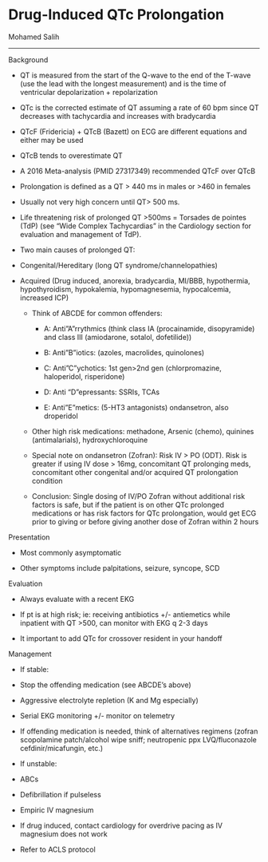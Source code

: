 # Drug-Induced QTc Prolongation

Mohamed Salih

---

Background

- QT is measured from the start of the Q-wave to the end of the T-wave
    (use the lead with the longest measurement) and is the time of
    ventricular depolarization + repolarization

- QTc is the corrected estimate of QT assuming a rate of 60 bpm since
    QT decreases with tachycardia and increases with bradycardia

- QTcF (Fridericia) + QTcB (Bazett) on ECG are different equations and
    either may be used

<!-- -->

- QTcB tends to overestimate QT

- A 2016 Meta-analysis (PMID 27317349) recommended QTcF over QTcB

<!-- -->

- Prolongation is defined as a QT \> 440 ms in males or \>460 in
    females

<!-- -->

- Usually not very high concern until QT\> 500 ms.

<!-- -->

- Life threatening risk of prolonged QT \>500ms = Torsades de pointes
    (TdP) (see “Wide Complex Tachycardias” in the Cardiology section for
    evaluation and management of TdP).

- Two main causes of prolonged QT:

<!-- -->

- Congenital/Hereditary (long QT syndrome/channelopathies)

- Acquired (Drug induced, anorexia, bradycardia, MI/BBB, hypothermia,
    hypothyroidism, hypokalemia, hypomagnesemia, hypocalcemia, increased
    ICP)

    - Think of ABCDE for common offenders:

        - A: Anti”A”rrythmics (think class IA (procainamide,
            disopyramide) and class III (amiodarone, sotalol,
            dofetilide))

        - B: Anti”B”iotics: (azoles, macrolides, quinolones)

        - C: Anti”C”ychotics: 1st gen\>2nd gen (chlorpromazine,
            haloperidol, risperidone)

        - D: Anti “D”epressants: SSRIs, TCAs

        - E: Anti”E”metics: (5-HT3 antagonists) ondansetron, also
            droperidol

    - Other high risk medications: methadone, Arsenic (chemo),
        quinines (antimalarials), hydroxychloroquine

    - Special note on ondansetron (Zofran): Risk IV \> PO (ODT). Risk
        is greater if using IV dose \> 16mg, concomitant QT prolonging
        meds, concomitant other congenital and/or acquired QT
        prolongation condition

    - Conclusion: Single dosing of IV/PO Zofran without additional
        risk factors is safe, but if the patient is on other QTc
        prolonged medications or has risk factors for QTc prolongation,
        would get ECG prior to giving or before giving another dose of
        Zofran within 2 hours

Presentation

- Most commonly asymptomatic

- Other symptoms include palpitations, seizure, syncope, SCD

Evaluation

- Always evaluate with a recent EKG

- If pt is at high risk; ie: receiving antibiotics +/- antiemetics
    while inpatient with QT \>500, can monitor with EKG q 2-3 days

- It important to add QTc for crossover resident in your handoff

Management

- If stable:

<!-- -->

- Stop the offending medication (see ABCDE’s above)

- Aggressive electrolyte repletion (K and Mg especially)

- Serial EKG monitoring +/- monitor on telemetry

- If offending medication is needed, think of alternatives regimens
    (zofran scopolamine patch/alcohol wipe sniff; neutropenic ppx
    LVQ/fluconazole cefdinir/micafungin, etc.)

<!-- -->

- If unstable:

<!-- -->

- ABCs

- Defibrillation if pulseless

- Empiric IV magnesium

- If drug induced, contact cardiology for overdrive pacing as IV
    magnesium does not work

- Refer to ACLS protocol
